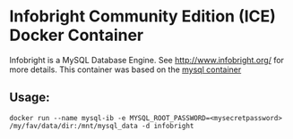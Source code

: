 Infobright Community Edition (ICE) Docker Container
=================

Infobright is a MySQL Database Engine. See http://www.infobright.org/ for more details.
This container was based on the [mysql container](https://registry.hub.docker.com/_/mysql/)

## Usage: 

    docker run --name mysql-ib -e MYSQL_ROOT_PASSWORD=<mysecretpassword> /my/fav/data/dir:/mnt/mysql_data -d infobright
